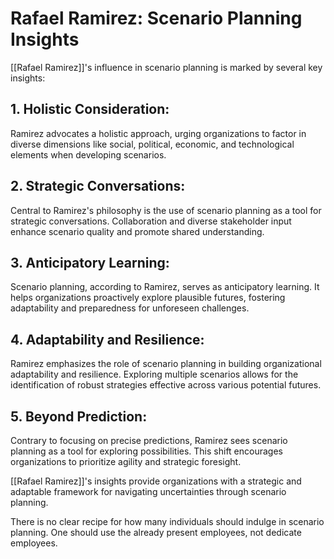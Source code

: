 # Rafael Ramirez: Scenario Planning Insights

[[Rafael Ramirez]]'s influence in scenario planning is marked by several key insights:

## 1. **Holistic Consideration:**
   Ramirez advocates a holistic approach, urging organizations to factor in diverse dimensions like social, political, economic, and technological elements when developing scenarios.

## 2. **Strategic Conversations:**
   Central to Ramirez's philosophy is the use of scenario planning as a tool for strategic conversations. Collaboration and diverse stakeholder input enhance scenario quality and promote shared understanding.

## 3. **Anticipatory Learning:**
   Scenario planning, according to Ramirez, serves as anticipatory learning. It helps organizations proactively explore plausible futures, fostering adaptability and preparedness for unforeseen challenges.

## 4. **Adaptability and Resilience:**
   Ramirez emphasizes the role of scenario planning in building organizational adaptability and resilience. Exploring multiple scenarios allows for the identification of robust strategies effective across various potential futures.

## 5. **Beyond Prediction:**
   Contrary to focusing on precise predictions, Ramirez sees scenario planning as a tool for exploring possibilities. This shift encourages organizations to prioritize agility and strategic foresight.

[[Rafael Ramirez]]'s insights provide organizations with a strategic and adaptable framework for navigating uncertainties through scenario planning.

There is no clear recipe for how many individuals should indulge in scenario planning. One should use the already present employees, not dedicate employees.